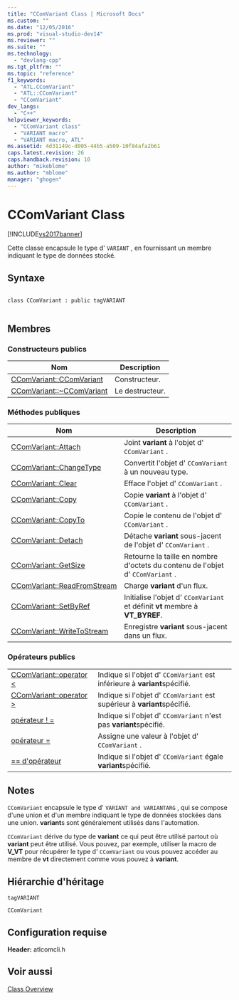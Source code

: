 ```yaml
---
title: "CComVariant Class | Microsoft Docs"
ms.custom: ""
ms.date: "12/05/2016"
ms.prod: "visual-studio-dev14"
ms.reviewer: ""
ms.suite: ""
ms.technology: 
  - "devlang-cpp"
ms.tgt_pltfrm: ""
ms.topic: "reference"
f1_keywords: 
  - "ATL.CComVariant"
  - "ATL::CComVariant"
  - "CComVariant"
dev_langs: 
  - "C++"
helpviewer_keywords: 
  - "CComVariant class"
  - "VARIANT macro"
  - "VARIANT macro, ATL"
ms.assetid: 4d31149c-d005-44b5-a509-10f84afa2b61
caps.latest.revision: 26
caps.handback.revision: 10
author: "mikeblome"
ms.author: "mblome"
manager: "ghogen"
---
```

# CComVariant Class
[!INCLUDE[vs2017banner](../../assembler/inline/includes/vs2017banner.md)]

Cette classe encapsule le type d' `VARIANT` , en fournissant un membre indiquant le type de données stocké.  
  
## Syntaxe  
  
```  
  
class CComVariant : public tagVARIANT  
  
```  
  
## Membres  
  
### Constructeurs publics  
  
|Nom|Description|  
|---------|-----------------|  
|[CComVariant::CComVariant](../Topic/CComVariant::CComVariant.md)|Constructeur.|  
|[CComVariant::~CComVariant](../Topic/CComVariant::~CComVariant.md)|Le destructeur.|  
  
### Méthodes publiques  
  
|Nom|Description|  
|---------|-----------------|  
|[CComVariant::Attach](../Topic/CComVariant::Attach.md)|Joint **variant** à l'objet d' `CComVariant` .|  
|[CComVariant::ChangeType](../Topic/CComVariant::ChangeType.md)|Convertit l'objet d' `CComVariant` à un nouveau type.|  
|[CComVariant::Clear](../Topic/CComVariant::Clear.md)|Efface l'objet d' `CComVariant` .|  
|[CComVariant::Copy](../Topic/CComVariant::Copy.md)|Copie **variant** à l'objet d' `CComVariant` .|  
|[CComVariant::CopyTo](../Topic/CComVariant::CopyTo.md)|Copie le contenu de l'objet d' `CComVariant` .|  
|[CComVariant::Detach](../Topic/CComVariant::Detach.md)|Détache **variant** sous\-jacent de l'objet d' `CComVariant` .|  
|[CComVariant::GetSize](../Topic/CComVariant::GetSize.md)|Retourne la taille en nombre d'octets du contenu de l'objet d' `CComVariant` .|  
|[CComVariant::ReadFromStream](../Topic/CComVariant::ReadFromStream.md)|Charge **variant** d'un flux.|  
|[CComVariant::SetByRef](../Topic/CComVariant::SetByRef.md)|Initialise l'objet d' `CComVariant` et définit **vt** membre à **VT\_BYREF**.|  
|[CComVariant::WriteToStream](../Topic/CComVariant::WriteToStream.md)|Enregistre **variant** sous\-jacent dans un flux.|  
  
### Opérateurs publics  
  
|||  
|-|-|  
|[CComVariant::operator \<](../Topic/CComVariant::operator%20%3C.md)|Indique si l'objet d' `CComVariant` est inférieure à **variant**spécifié.|  
|[CComVariant::operator \>](../Topic/CComVariant::operator%20%3E.md)|Indique si l'objet d' `CComVariant` est supérieur à **variant**spécifié.|  
|[opérateur \! \=](../Topic/CComVariant::operator%20!=.md)|Indique si l'objet d' `CComVariant` n'est pas **variant**spécifié.|  
|[opérateur \=](../Topic/CComVariant::operator%20=.md)|Assigne une valeur à l'objet d' `CComVariant` .|  
|[\=\= d'opérateur](../Topic/CComVariant::operator%20==.md)|Indique si l'objet d' `CComVariant` égale **variant**spécifié.|  
  
## Notes  
 `CComVariant` encapsule le type d' `VARIANT and VARIANTARG` , qui se compose d'une union et d'un membre indiquant le type de données stockées dans une union.  **variant**s sont généralement utilisés dans l'automation.  
  
 `CComVariant` dérive du type de **variant** ce qui peut être utilisé partout où **variant** peut être utilisé.  Vous pouvez, par exemple, utiliser la macro de **V\_VT** pour récupérer le type d' `CComVariant` ou vous pouvez accéder au membre de **vt** directement comme vous pouvez à **variant**.  
  
## Hiérarchie d'héritage  
 `tagVARIANT`  
  
 `CComVariant`  
  
## Configuration requise  
 **Header:** atlcomcli.h  
  
## Voir aussi  
 [Class Overview](../../atl/atl-class-overview.md)